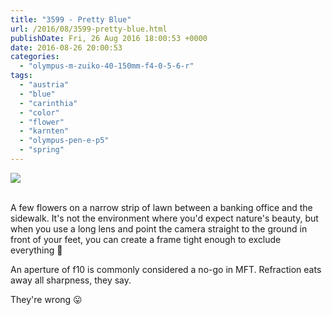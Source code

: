 ```yaml
---
title: "3599 - Pretty Blue"
url: /2016/08/3599-pretty-blue.html
publishDate: Fri, 26 Aug 2016 18:00:53 +0000
date: 2016-08-26 20:00:53
categories: 
  - "olympus-m-zuiko-40-150mm-f4-0-5-6-r"
tags: 
  - "austria"
  - "blue"
  - "carinthia"
  - "color"
  - "flower"
  - "karnten"
  - "olympus-pen-e-p5"
  - "spring"
---
```

<div class="container">
<div class="center"><a target="_blank" href="https://d25zfm9zpd7gm5.cloudfront.net/1200x1200/2016/20160429_171750_lr.jpg"><img class="webfeedsFeaturedVisual" src="https://d25zfm9zpd7gm5.cloudfront.net/0600x0600/2016/20160429_171750_lr.jpg" /></a></div>
</div>
<br />

A few flowers on a narrow strip of lawn between a banking office and the sidewalk. It's not the environment where you'd expect nature's beauty, but when you use a long lens and point the camera straight to the ground in front of your feet, you can create a frame tight enough to exclude everything 🙂

An aperture of f10 is commonly considered a no-go in MFT. Refraction eats away all sharpness, they say.

They're wrong 😛
